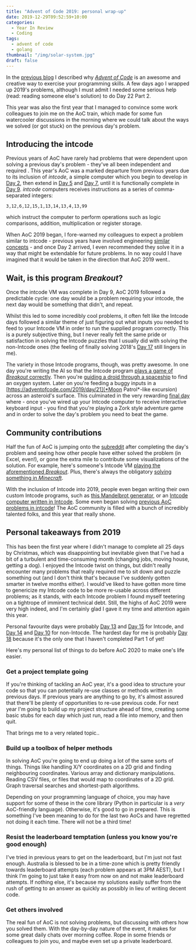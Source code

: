 ```yaml
---
title: "Advent of Code 2019: personal wrap-up"
date: 2019-12-29T09:52:59+10:00
categories:
  - Year In Review
  - Coding
tags:
  - advent of code
  - golang
thumbnail: "/img/solar-system.jpg"
draft: false
---
```

In the [previous blog](https://bargenqua.st/posts/aoc-2019/) I described why [*Advent of Code*](https://adventofcode.com) is an awesome and creative way to exercise your programming skills. A few days ago I wrapped up 2019's problems, although I must admit I needed some serious help (read: reading someone else's solution) to do Day 22 Part 2.

This year was also the first year that I managed to convince some work colleagues to join me on the AoC train, which made for some fun watercooler discussions in the morning where we could talk about the ways we solved (or got stuck) on the previous day's problem.

## Introducing the intcode

Previous years of AoC have rarely had problems that were dependent upon solving a previous day's problem - they've all been independent and required . This year's AoC was a marked departure from previous years due to its inclusion of *intcode*, a simple computer which you begin to develop in [Day 2](https://adventofcode.com/2019/day/2), then extend in [Day 5](https://adventofcode.com/2019/day/5) and [Day 7](https://adventofcode.com/2019/day/7), until it is functionally complete in [Day 9](https://adventofcode.com/2019/day/9). *intcode* computers receives instructions as a series of comma-separated integers:

```
3,12,6,12,15,1,13,14,13,4,13,99
```

which instruct the computer to perform operations such as logic comparisons, addition, multiplication or register storage. 

When AoC 2019 began, I fore-warned my colleagues to expect a problem similar to intcode - previous years have involved engineering [similar](https://adventofcode.com/2017/day/18) [concepts](https://adventofcode.com/2018/day/16) - and once Day 2 arrived, I even recommended they solve it in a way that might be extendable for future problems. In no way could I have imagined that it would be taken in the direction that AoC 2019 went..

## Wait, is this program *Breakout*?

Once the intcode VM was complete in Day 9, AoC 2019 followed a predictable cycle: one day would be a problem requiring your intcode, the next day would be something that didn't, and repeat. 

Whilst this led to some incredibly cool problems, it often felt like the Intcode days followed a similar theme of just figuring out what inputs you needed to feed to your Intcode VM in order to run the supplied program correctly. This is a purely subjective thing, but I never really felt the same pride or satisfaction in solving the Intcode puzzles that I usually did with solving the non-Intcode ones (the feeling of finally solving 2018's [Day 17](https://adventofcode.com/2018/day/17) still lingers in me).

The variety in those Intcode programs, though, was pretty awesome. In one day you're writing the AI so that the Intcode program [plays a game of *Breakout* correctly](https://adventofcode.com/2019/day/13). Then you're [guiding a droid through a spaceship](https://adventofcode.com/2019/day/15) to find an oxygen system. Later on you're feeding a buggy inputs in a [https://adventofcode.com/2019/day/21](*Moon Patrol*-like excursion) across an asteroid's surface. This culminated in the very rewarding [final day](https://adventofcode.com/2019/day/25) where - once you've wired up your Intcode computer to receive interactive keyboard input - you find that you're playing a Zork style adventure game and in order to solve the day's problem you need to beat the game. 

## Community contributions

Half the fun of AoC is jumping onto the [subreddit](https://www.reddit.com/r/adventofcode/) after completing the day's problem and seeing how other people have either solved the problem (in Excel, even!), or gone the extra mile to contribute some visualizations of the solution. For example, here's someone's Intcode VM [playing the aforementioned *Breakout*](https://www.reddit.com/r/adventofcode/comments/ea01zn/2019_day_13_beating_intcode_breakout/). Plus, there's always the obligatory [solving something in *Minecraft*](https://www.reddit.com/r/adventofcode/comments/e7ylwd/i_solved_day_8_entirely_in_minecraft/).

With the inclusion of Intcode into 2019, people even began writing their own custom Intcode programs, such as [this Mandelbrot generator](https://www.reddit.com/r/adventofcode/comments/eeqb2g/mandelbrot_generator_written_in_intcode/), or an [Intcode computer written in Intcode](https://www.reddit.com/r/adventofcode/comments/e7wml1/2019_intcode_computer_in_intcode/). Some even began solving [previous AoC problems in intcode](https://www.reddit.com/r/adventofcode/comments/e6f5sk/2019_day1_implementation_using_intcode/)! The AoC community is filled with a bunch of incredibly talented folks, and this year that really shone.

## Personal takeaways from 2019

This has been the first year where I didn't manage to complete all 25 days by Christmas, which was disappointing but inevitable given that I've had a bit of a turbulent and time-consuming month (changing jobs, moving house, getting a dog). I enjoyed the Intcode twist on things, but didn't really encounter many problems that really required me to sit down and puzzle something out (and I don't think that's because I've suddenly gotten smarter in twelve months either). I would've liked to have gotten more time to genericize my Intcode code to be more re-usable across different problems; as it stands, with each Intcode problem I found myself teetering on a tightrope of imminent technical debt. Still, the highs of AoC 2019 were very high indeed, and I'm certainly glad I gave it my time and attention again this year.

Personal favourite days were probably [Day 13](https://adventofcode.com/2019/day/13) and [Day 15](https://adventofcode.com/2019/day/15) for Intcode, and [Day 14](https://adventofcode.com/2019/day/14) and [Day 10](https://adventofcode.com/2019/day/10) for non-Intocde. The hardest day for me is probably [Day 18](https://adventofcode.com/2019/day/18) because it's the only one that I haven't completed Part 1 of yet!

Here's my personal list of things to do before AoC 2020 to make one's life easier.

### Get a project template going

If you're thinking of tackling an AoC year, it's a good idea to structure your code so that you can potentially re-use classes or methods written in previous days. If previous years are anything to go by, it's almost assured that there'll be plenty of opportunities to re-use previous code. For next year I'm going to build up my project structure ahead of time, creating some basic stubs for each day which just run, read a file into memory, and then quit. 

That brings me to a very related topic..

### Build up a toolbox of helper methods

In solving AoC you're going to end up doing a lot of the same sorts of things. Things like handling X/Y coordinates on a 2D grid and finding neighbouring coordinates. Various array and dictionary manipulations. Reading CSV files, or files that would map to coordinates of a 2D grid. Graph traversal searches and shortest-path algorithms.

Depending on your programming language of choice, you may have support for some of these in the core library (Python in particular is a *very* AoC-friendly language). Otherwise, it's good to go in prepared. This is something I've been meaning to do for the last two AoCs and have regretted not doing it each time. There will not be a third time!

### Resist the leaderboard temptation (unless you know you're good enough)

I've tried in previous years to get on the leaderboard, but I'm just not fast enough. Australia is blessed to be in a time-zone which is pretty friendly towards leaderboard attempts (each problem appears at 3PM AEST), but I think I'm going to just take it easy from now on and not make leaderboard attempts. If nothing else, it's because my solutions easily suffer from the rush of getting to an answer as quickly as possibly in lieu of writing decent code.

### Get others involved

The real fun of AoC is not solving problems, but discussing with others how you solved them. With the day-by-day nature of the event, it makes for some great daily chats over morning coffee. Rope in some friends or colleagues to join you, and maybe even set up a private leaderboard.
